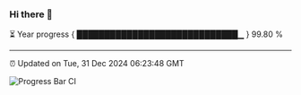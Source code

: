 ### Hi there 👋

⏳ Year progress { █████████████████████████████▁ } 99.80 %

---

⏰ Updated on Tue, 31 Dec 2024 06:23:48 GMT

![Progress Bar CI](https://github.com/liununu/liununu/workflows/Progress%20Bar%20CI/badge.svg)
